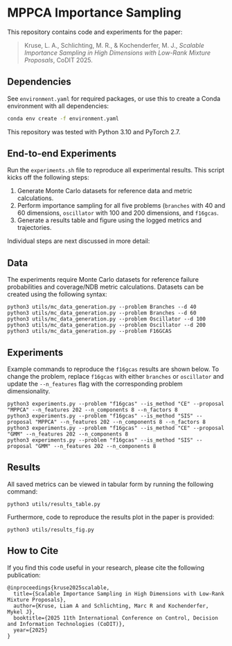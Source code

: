 # MPPCA Importance Sampling

This repository contains code and experiments for the paper:

> Kruse, L. A., Schlichting, M. R., & Kochenderfer, M. J., _Scalable Importance Sampling in High Dimensions with Low-Rank Mixture Proposals_, CoDIT 2025.

## Dependencies

See `environment.yaml` for required packages, or use this to create a Conda environment with all dependencies:
```bash
conda env create -f environment.yaml
```

This repository was tested with Python 3.10 and PyTorch 2.7.

## End-to-end Experiments

Run the `experiments.sh` file to reproduce all experimental results. This script kicks off the following steps:
1. Generate Monte Carlo datasets for reference data and metric calculations.
2. Perform importance sampling for all five problems (`branches` with 40 and 60 dimensions, `oscillator` with 100 and 200 dimensions, and `f16gcas`.
3. Generate a results table and figure using the logged metrics and trajectories.

Individual steps are next discussed in more detail:

## Data

The experiments require Monte Carlo datasets for reference failure probabilities and coverage/NDB metric calculations. Datasets can be created using the following syntax:

```
python3 utils/mc_data_generation.py --problem Branches --d 40
python3 utils/mc_data_generation.py --problem Branches --d 60
python3 utils/mc_data_generation.py --problem Oscillator --d 100
python3 utils/mc_data_generation.py --problem Oscillator --d 200
python3 utils/mc_data_generation.py --problem F16GCAS
```

## Experiments
Example commands to reproduce the `f16gcas` results are shown below. To change the problem, replace `f16gcas` with either `branches` or `oscillator` and update the `--n_features` flag with the corresponding problem dimensionality.

```
python3 experiments.py --problem "f16gcas" --is_method "CE" --proposal "MPPCA" --n_features 202 --n_components 8 --n_factors 8
python3 experiments.py --problem "f16gcas" --is_method "SIS" --proposal "MPPCA" --n_features 202 --n_components 8 --n_factors 8
python3 experiments.py --problem "f16gcas" --is_method "CE" --proposal "GMM" --n_features 202 --n_components 8
python3 experiments.py --problem "f16gcas" --is_method "SIS" --proposal "GMM" --n_features 202 --n_components 8
```

## Results

All saved metrics can be viewed in tabular form by running the following command:
```
python3 utils/results_table.py
```

Furthermore, code to reproduce the results plot in the paper is provided:
```
python3 utils/results_fig.py
```

## How to Cite
If you find this code useful in your research, please cite the following publication:
```
@inproceedings{kruse2025scalable,
  title={Scalable Importance Sampling in High Dimensions with Low-Rank Mixture Proposals},
  author={Kruse, Liam A and Schlichting, Marc R and Kochenderfer, Mykel J},
  booktitle={2025 11th International Conference on Control, Decision and Information Technologies (CoDIT)},
  year={2025}
}
```
